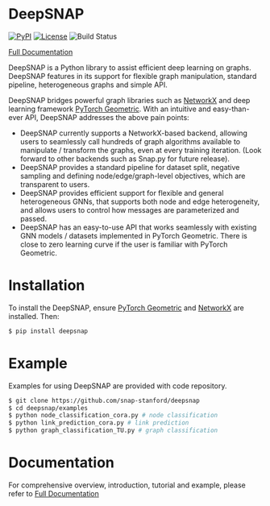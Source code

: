 # DeepSNAP

[![PyPI](https://img.shields.io/pypi/v/deepsnap.svg)](https://pypi.org/project/deepsnap/) [![License](https://img.shields.io/badge/license-MIT-blue.svg)](https://github.com/snap-stanford/deepsnap/blob/master/LICENSE) ![Build Status](https://travis-ci.org/snap-stanford/deepsnap.svg?branch=master)

[Full Documentation](https://snap.stanford.edu/deepsnap/)

DeepSNAP is a Python library to assist efficient deep learning on graphs. 
DeepSNAP features in its support for flexible graph manipulation, standard pipeline, heterogeneous graphs and simple API.

DeepSNAP bridges powerful graph libraries such as [NetworkX](https://networkx.github.io/) and deep learning framework [PyTorch Geometric](https://pytorch-geometric.readthedocs.io/en/latest). With an intuitive and easy-than-ever API, DeepSNAP addresses the above pain points:

- DeepSNAP currently supports a NetworkX-based backend, allowing users to seamlessly call hundreds of graph algorithms available to manipulate / transform the graphs, even at every training iteration. (Look forward to other backends such as Snap.py for future release).
- DeepSNAP provides a standard pipeline for dataset split, negative sampling and defining node/edge/graph-level objectives, which are transparent to users.
- DeepSNAP provides efficient support for flexible and general heterogeneous GNNs, that supports both node and edge heterogeneity, and allows users to control how messages are parameterized and passed.
- DeepSNAP has an easy-to-use API that works seamlessly with existing GNN models / datasets implemented in PyTorch Geometric. There is close to zero learning curve if the user is familiar with PyTorch Geometric.

# Installation
To install the DeepSNAP, ensure [PyTorch Geometric](https://pytorch-geometric.readthedocs.io/en/latest) and [NetworkX](https://networkx.github.io/) are installed. Then:


```sh
$ pip install deepsnap
```

# Example
Examples for using DeepSNAP are provided with code repository.

```sh
$ git clone https://github.com/snap-stanford/deepsnap
$ cd deepsnap/examples
$ python node_classification_cora.py # node classification
$ python link_prediction_cora.py # link prediction
$ python graph_classification_TU.py # graph classification
```


# Documentation
For comprehensive overview, introduction, tutorial and example, please refer to [Full Documentation](https://snap.stanford.edu/deepsnap/)
